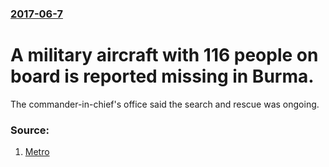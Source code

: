 ### [2017-06-7](/news/2017/06/7/index.md)

# A military aircraft with 116 people on board is reported missing in Burma. 

The commander-in-chief&#039;s office said the search and rescue was ongoing.


### Source:

1. [Metro](http://metro.co.uk/2017/06/07/military-plane-carrying-116-people-disappears-over-burma-6691696/?ito=facebook)
